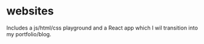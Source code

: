 # websites

Includes a js/html/css playground and a React app which I wil transition into my portfolio/blog.
